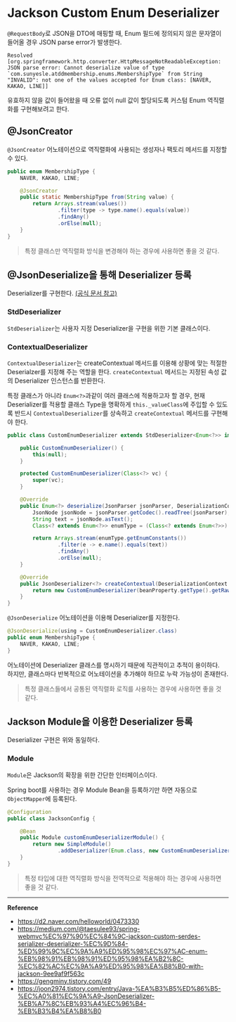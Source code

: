# Jackson Custom Enum Deserializer

`@RequestBody`로 JSON을 DTO에 매핑할 때, Enum 필드에 정의되지 않은 문자열이 들어올 경우 JSON parse error가 발생한다.

```log
Resolved [org.springframework.http.converter.HttpMessageNotReadableException: JSON parse error: Cannot deserialize value of type `com.sunyesle.atddmembership.enums.MembershipType` from String "INVALID": not one of the values accepted for Enum class: [NAVER, KAKAO, LINE]]
```

유효하지 않을 값이 들어왔을 때 오류 없이 null 값이 할당되도록 커스텀 Enum 역직렬화를 구현해보려고 한다.

## @JsonCreator
`@JsonCreator` 어노테이션으로 역직렬화에 사용되는 생성자나 팩토리 메서드를 지정할 수 있다.

```java
public enum MembershipType {
    NAVER, KAKAO, LINE;

    @JsonCreator
    public static MembershipType from(String value) {
        return Arrays.stream(values())
                .filter(type -> type.name().equals(value))
                .findAny()
                .orElse(null);
    }
}
```

> 특정 클래스만 역직렬화 방식을 변경해야 하는 경우에 사용하면 좋을 것 같다.

## @JsonDeserialize을 통해 Deserializer 등록
Deserializer를 구현한다. [(공식 문서 참고)](https://javadoc.io/doc/com.fasterxml.jackson.core/jackson-databind/latest/com/fasterxml/jackson/databind/JsonDeserializer.html)

### StdDeserializer
`StdDeserializer`는 사용자 지정 Deserializer을 구현을 위한 기본 클래스이다.

### ContextualDeserializer
`ContextualDeserializer`는 createContextual 메서드를 이용해 상황에 맞는 적절한 Deserialzer를 지정해 주는 역할을 한다.
`createContextual` 메서드는 지정된 속성 값의 Deserializer 인스턴스를 반환한다.

특정 클래스가 아니라 `Enum<?>`과같이 여러 클래스에 적용하고자 할 경우, 현재 Deserializer를 적용할 클래스 Type을 명확하게 `this._valueClass`에 주입할 수 있도록 반드시 `ContextualDeserializer`를 상속하고 `createContextual` 메서드를 구현해야 한다.

```java
public class CustomEnumDeserializer extends StdDeserializer<Enum<?>> implements ContextualDeserializer {

    public CustomEnumDeserializer() {
        this(null);
    }

    protected CustomEnumDeserializer(Class<?> vc) {
        super(vc);
    }

    @Override
    public Enum<?> deserialize(JsonParser jsonParser, DeserializationContext deserializationContext) throws IOException, JacksonException {
        JsonNode jsonNode = jsonParser.getCodec().readTree(jsonParser);
        String text = jsonNode.asText();
        Class<? extends Enum<?>> enumType = (Class<? extends Enum<?>>) this._valueClass;

        return Arrays.stream(enumType.getEnumConstants())
                .filter(e -> e.name().equals(text))
                .findAny()
                .orElse(null);
    }

    @Override
    public JsonDeserializer<?> createContextual(DeserializationContext deserializationContext, BeanProperty beanProperty) throws JsonMappingException {
        return new CustomEnumDeserializer(beanProperty.getType().getRawClass());
    }
}
```

`@JsonDeserialize` 어노테이션을 이용해 Deserializer를 지정한다.
```java
@JsonDeserialize(using = CustomEnumDeserializer.class)
public enum MembershipType {
    NAVER, KAKAO, LINE;
}
```

어노테이션에 Deserializer 클래스를 명시하기 때문에 직관적이고 추적이 용이하다.<br>
하지만, 클래스마다 반복적으로 어노테이션을 추가해야 하므로 누락 가능성이 존재한다.

> 특정 클래스들에서 공통된 역직렬화 로직를 사용하는 경우에 사용하면 좋을 것 같다.

## Jackson Module을 이용한 Deserializer 등록
Deserializer 구현은 위와 동일하다.

### Module
`Module`은 Jackson의 확장을 위한 간단한 인터페이스이다.

Spring boot를 사용하는 경우 Module Bean을 등록하기만 하면 자동으로 `ObjectMapper`에 등록된다.

```java
@Configuration
public class JacksonConfig {

    @Bean
    public Module customEnumDeserializerModule() {
        return new SimpleModule()
                .addDeserializer(Enum.class, new CustomEnumDeserializer(Enum.class));
    }
}
```

> 특정 타입에 대한 역직렬화 방식을 전역적으로 적용해야 하는 경우에 사용하면 좋을 것 같다.

---
**Reference**<br>
- https://d2.naver.com/helloworld/0473330
- https://medium.com/@taesulee93/spring-webmvc%EC%97%90%EC%84%9C-jackson-custom-serdes-serializer-deserializer-%EC%9D%84-%ED%99%9C%EC%9A%A9%ED%95%98%EC%97%AC-enum-%EB%98%91%EB%98%91%ED%95%98%EA%B2%8C-%EC%82%AC%EC%9A%A9%ED%95%98%EA%B8%B0-with-jackson-9ee9af9f563c
- https://gengminy.tistory.com/49
- https://joon2974.tistory.com/entry/Java-%EA%B3%B5%ED%86%B5-%EC%A0%81%EC%9A%A9-JsonDeserializer-%EB%A7%8C%EB%93%A4%EC%96%B4-%EB%B3%B4%EA%B8%B0
